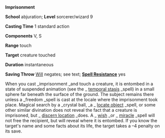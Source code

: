  **Imprisonment**

**School** abjuration; **Level** sorcerer/wizard 9

**Casting Time** 1 standard action

**Components** V, S

**Range** touch

**Target** creature touched

**Duration** instantaneous

**Saving Throw** [Will](../combat.html#_will) negates; see text; **[Spell Resistance](../glossary.html#_spell-resistance)** yes

When you cast _imprisonment _and touch a creature, it is entombed in a state of suspended animation (see the _ [temporal stasis](temporalStasis.html#_temporal-stasis) _spell) in a small sphere far beneath the surface of the ground. The subject remains there unless a _freedom _spell is cast at the locale where the imprisonment took place. Magical search by a _crystal ball, _a _ [locate object](locateObject.html#_locate-object) _spell, or some other similar divination does not reveal the fact that a creature is imprisoned, but _ [discern location](discernLocation.html#_discern-location) _does. A _ [wish](wish.html#_wish) _or _ [miracle](miracle.html#_miracle) _spell will not free the recipient, but will reveal where it is entombed. If you know the target's name and some facts about its life, the target takes a –4 penalty on its save.


